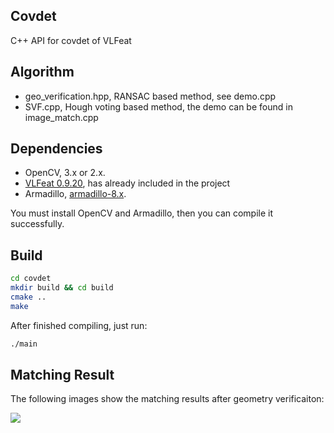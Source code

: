 ## Covdet

C++ API for covdet of VLFeat

## Algorithm

- geo_verification.hpp, RANSAC based method, see demo.cpp
- SVF.cpp, Hough voting based method, the demo can be found in image_match.cpp

## Dependencies

- OpenCV, 3.x or 2.x.
- [VLFeat 0.9.20](http://www.vlfeat.org/), has already included in the project
- Armadillo, [armadillo-8.x](http://arma.sourceforge.net/download.html).

You must install OpenCV and Armadillo, then you can compile it successfully.

## Build

```sh
cd covdet
mkdir build && cd build
cmake ..
make
```

After finished compiling, just run:

```sh
./main
```

## Matching Result

The following images show the matching results after geometry verificaiton:

![](http://ose5hybez.bkt.clouddn.com/github/covdet/brand.png)

